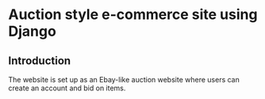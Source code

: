 # Auction style e-commerce site using Django

## Introduction

The website is set up as an Ebay-like auction website where users can create an account and bid on items.
